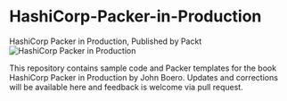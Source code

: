 # HashiCorp-Packer-in-Production
HashiCorp Packer in Production, Published by Packt
![HashiCorp Packer in Production](https://m.media-amazon.com/images/I/41PQ7yJQjFL.jpg)

This repository contains sample code and Packer templates for the book HashiCorp Packer in Production by John Boero. Updates and corrections will be available here and feedback is welcome via pull request.
